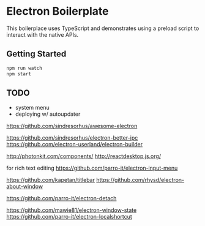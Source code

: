 # Electron Boilerplate

This boilerplace uses TypeScript and demonstrates using a preload script to interact with the native APIs.

## Getting Started

```sh
npm run watch
npm start
```

## TODO

- system menu
- deploying w/ autoupdater


https://github.com/sindresorhus/awesome-electron

https://github.com/sindresorhus/electron-better-ipc
https://github.com/electron-userland/electron-builder

http://photonkit.com/components/
http://reactdesktop.js.org/

for rich text editing
https://github.com/parro-it/electron-input-menu

https://github.com/kapetan/titlebar
https://github.com/rhysd/electron-about-window


https://github.com/parro-it/electron-detach


https://github.com/mawie81/electron-window-state
https://github.com/parro-it/electron-localshortcut
